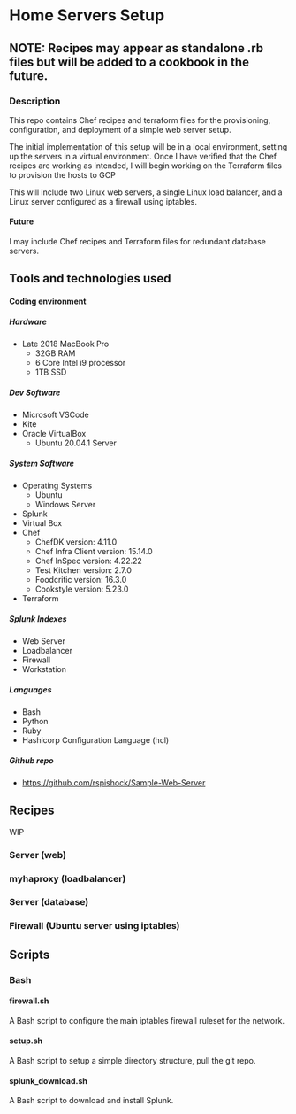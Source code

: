 # Home Servers Setup

## NOTE: Recipes may appear as standalone .rb files but will be added to a cookbook in the future.

### Description
This repo contains Chef recipes and terraform files for the provisioning, configuration, and deployment of a simple web server setup.

The initial implementation of this setup will be in a local environment, setting up the servers in a virtual environment.  Once I have verified that the Chef recipes are working as intended, I will begin working on the Terraform files to provision the hosts to GCP 

This will include two Linux web servers, a single Linux load balancer, and a Linux server configured as a firewall using iptables.

#### Future
I may include Chef recipes and Terraform files for redundant database servers.


## Tools and technologies used
#### Coding environment
##### Hardware
- Late 2018 MacBook Pro
    - 32GB RAM
    - 6 Core Intel i9 processor
    - 1TB SSD

##### Dev Software
- Microsoft VSCode
- Kite
- Oracle VirtualBox
    - Ubuntu 20.04.1 Server

##### System Software
- Operating Systems
    - Ubuntu
    - Windows Server
- Splunk
- Virtual Box
- Chef
    - ChefDK version: 4.11.0
    - Chef Infra Client version: 15.14.0
    - Chef InSpec version: 4.22.22
    - Test Kitchen version: 2.7.0
    - Foodcritic version: 16.3.0
    - Cookstyle version: 5.23.0
- Terraform

##### Splunk Indexes
- Web Server 
- Loadbalancer
- Firewall
- Workstation

##### Languages
- Bash
- Python
- Ruby
- Hashicorp Configuration Language (hcl)


##### Github repo
- https://github.com/rspishock/Sample-Web-Server


## Recipes
WIP
### Server (web)
### myhaproxy (loadbalancer)
### Server (database)
### Firewall (Ubuntu server using iptables)

## Scripts
### Bash
#### firewall.sh
A Bash script to configure the main iptables firewall ruleset for the network.

#### setup.sh
A Bash script to setup a simple directory structure, pull the git repo.

#### splunk_download.sh
A Bash script to download and install Splunk.